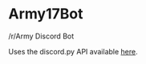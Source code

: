 # Army17Bot
/r/Army Discord Bot

Uses the discord.py API available [here](https://github.com/Rapptz/discord.py).
